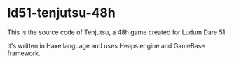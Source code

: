 # ld51-tenjutsu-48h
This is the source code of Tenjutsu, a 48h game created for Ludum Dare 51.

It's written in Haxe language and uses Heaps engine and GameBase framework.
